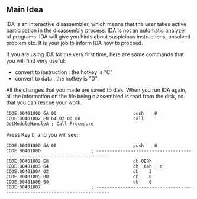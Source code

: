 
## Main Idea

IDA is an interactive disassembler, which means that the user takes active participation in the disassembly process. IDA is not an automatic analyzer of programs. IDA will give you hints about suspicious instructions, unsolved problem etc. It is your job to inform IDA how to proceed.

  If you are using IDA for the very first time, here are some commands that you will find very useful:

  - convert to instruction : the hotkey is "C"
  - convert to data : the hotkey is "D"
 
All the changes that you made are saved to disk. When you run IDA again, all the information on the file being diassembled is read from the disk, so that you can rescue your work.

```
CODE:00401000 6A 00                             push    0
CODE:00401002 E8 64 02 00 00                    call    GetModuleHandleA ; Call Procedure
```

Press Key `D`, and you will see:

```
CODE:00401000 6A 00                             push    0
CODE:00401000                   ; ---------------------------------------------------------------------------
CODE:00401002 E8                                db 0E8h
CODE:00401003 64                                db  64h ; d
CODE:00401004 02                                db    2
CODE:00401005 00                                db    0
CODE:00401006 00                                db    0
CODE:00401007                   ; ---------------------------------------------------------------------------
```
